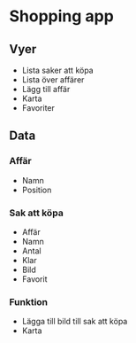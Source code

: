 # Shopping app

## Vyer
* Lista saker att köpa
* Lista över affärer
* Lägg till affär
* Karta
* Favoriter


## Data

### Affär
* Namn
* Position



### Sak att köpa
* Affär
* Namn
* Antal
* Klar
* Bild
* Favorit


### Funktion
* Lägga till bild till sak att köpa
* Karta




